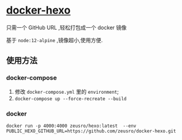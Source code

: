# [docker-hexo](https://hub.docker.com/r/zeusro/hexo)

只需一个 GitHub URL ,轻松打包成一个 docker 镜像

基于 `node:12-alpine` ,镜像超小,使用方便.

## 使用方法


### docker-compose

1. 修改 `docker-compose.yml` 里的 `environment`;
1. `docker-compose up --force-recreate --build`

### docker

    docker run -p 4000:4000 zeusro/hexo:latest  --env PUBLIC_HEXO_GITHUB_URL=https://github.com/zeusro/docker-hexo.git 
